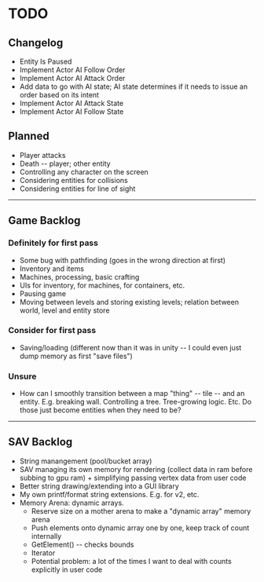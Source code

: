 # TODO

## Changelog

- Entity Is Paused
- Implement Actor AI Follow Order
- Implement Actor AI Attack Order
- Add data to go with AI state;  AI state determines if it needs to issue an order based on its intent
- Implement Actor AI Attack State
- Implement Actor AI Follow State

## Planned

- Player attacks
- Death -- player; other entity
- Controlling any character on the screen
- Considering entities for collisions
- Considering entities for line of sight

-----------------------

## Game Backlog

### Definitely for first pass

- Some bug with pathfinding (goes in the wrong direction at first)
- Inventory and items
- Machines, processing, basic crafting
- UIs for inventory, for machines, for containers, etc.
- Pausing game
- Moving between levels and storing existing levels; relation between world, level and entity store

### Consider for first pass

- Saving/loading (different now than it was in unity -- I could even just dump memory as first "save files")

### Unsure

- How can I smoothly transition between a map "thing" -- tile -- and an entity. E.g. breaking wall. Controlling a tree. Tree-growing logic. Etc. Do those just become entities when they need to be?

------------------------

## SAV Backlog

- String manangement (pool/bucket array)
- SAV managing its own memory for rendering (collect data in ram before subbing to gpu ram) + simplifying passing vertex data from user code
- Better string drawing/extending into a GUI library
- My own printf/format string extensions. E.g. for v2, etc.
- Memory Arena: dynamic arrays.
  - Reserve size on a mother arena to make a "dynamic array" memory arena
  - Push elements onto dynamic array one by one, keep track of count internally
  - GetElement() -- checks bounds
  - Iterator
  - Potential problem: a lot of the times I want to deal with counts explicitly in user code
